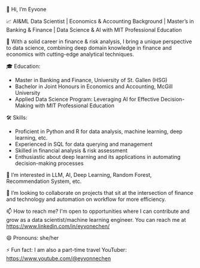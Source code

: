 👋 Hi, I’m Eyvone
  
📈 AI&ML Data Scientist | Economics & Accounting Background | Master’s in Banking & Finance | Data Science & AI with MIT Professional Education
  
🚗 With a solid career in finance & risk analysis, I bring a unique perspective to data science, combining deep domain knowledge in finance and economics with cutting-edge analytical techniques.

🎓 Education:
  - Master in Banking and Finance, University of St. Gallen (HSG)
  - Bachelor in Joint Honours in Economics and Accounting, McGill University
  - Applied Data Science Program: Leveraging AI for Effective Decision-Making with MIT Professional Education
    
🛠 Skills:
 - Proficient in Python and R for data analysis, machine learning, deep learning, etc.
 - Experienced in SQL for data querying and management
 - Skilled in financial analysis & risk assessment 
 - Enthusiastic about deep learning and its applications in automating decision-making processes
    
👀 I’m interested in LLM, AI, Deep Learning, Random Forest, Recommendation System, etc. 

💞️ I’m looking to collaborate on projects that sit at the intersection of finance and technology and automation on workflow for more efficiency.

📫 How to reach me? I'm open to opportunities where I can contribute and grow as a data scientist/machine learning engineer. You can reach me at  https://www.linkedin.com/in/eyvonechen/

😄 Pronouns: she/her

⚡ Fun fact: I am also a part-time travel YouTuber: https://www.youtube.com/@eyvonnechen

<!---
eyvonec/eyvonec is a ✨ special ✨ repository because its `README.md` (this file) appears on your GitHub profile.
You can click the Preview link to take a look at your changes.
--->

